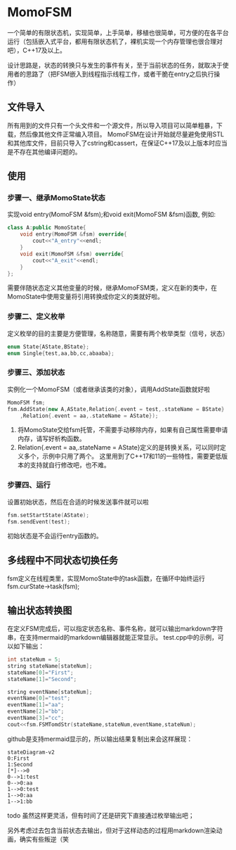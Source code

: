 # MomoFSM
一个简单的有限状态机，实现简单，上手简单，移植也很简单，可方便的在各平台运行（包括嵌入式平台，都用有限状态机了，裸机实现一个内存管理也很合理对吧），C++17及以上。

设计思路是，状态的转换只与发生的事件有关，至于当前状态的任务，就取决于使用者的思路了（把FSM嵌入到线程指示线程工作，或者干脆在entry之后执行操作）

## 文件导入
所有用到的文件只有一个头文件和一个源文件，所以导入项目可以简单粗暴，下载，然后像其他文件正常编入项目。
MomoFSM在设计开始就尽量避免使用STL和其他库文件，目前只导入了cstring和cassert，在保证C++17及以上版本时应当是不存在其他编译问题的。

## 使用
### 步骤一、继承MomoState状态
实现void entry(MomoFSM &fsm);和void exit(MomoFSM &fsm)函数, 例如:
```C++
class A:public MomoState{
    void entry(MomoFSM &fsm) override{
        cout<<"A_entry"<<endl;
    }
    void exit(MomoFSM &fsm) override{
        cout<<"A_exit"<<endl;
    }
};
```
需要伴随状态定义其他变量的时候，继承MomoFSM类，定义在新的类中，在MomoState中使用变量将引用转换成你定义的类就好啦。
### 步骤二、定义枚举
定义枚举的目的主要是方便管理，名称随意，需要有两个枚举类型（信号，状态）
```C++
enum State{AState,BState};
enum Single{test,aa,bb,cc,abaaba};
```
### 步骤三、添加状态
实例化一个MomoFSM（或者继承该类的对象），调用AddState函数就好啦
```C++
MomoFSM fsm;
fsm.AddState(new A,AState,Relation{.event = test,.stateName = BState}
    ,Relation{.event = aa,.stateName = AState});
```
1. 将MomoState交给fsm托管，不需要手动移除内存，如果有自己属性需要申请内存，请写好析构函数。
2. Relation{.event = aa,.stateName = AState}定义的是转换关系，可以同时定义多个，示例中只用了两个。
这里用到了C++17和11的一些特性，需要更低版本的支持就自行修改吧，也不难。
### 步骤四、运行
设置初始状态，然后在合适的时候发送事件就可以啦
```C++
fsm.setStartState(AState);
fsm.sendEvent(test);
```
初始状态是不会运行entry函数的。
## 多线程中不同状态切换任务
fsm定义在线程类里，实现MomoState中的task函数，在循环中始终运行fsm.curState->task(fsm);
## 输出状态转换图
在定义FSM完成后，可以指定状态名称、事件名称，就可以输出markdown字符串，在支持mermaid的markdown编辑器就能正常显示。
test.cpp中的示例，可以如下输出：
```C++
int stateNum = 5;
string stateName[stateNum];
stateName[0]="First";
stateName[1]="Second";

string eventName[stateNum];
eventName[0]="test";
eventName[1]="aa";
eventName[2]="bb";
eventName[3]="cc";
cout<<fsm.FSMTomdStr(stateName,stateNum,eventName,stateNum);
```
github是支持mermaid显示的，所以输出结果复制出来会这样展现：
```mermaid
stateDiagram-v2
0:First
1:Second
[*]-->0
0-->1:test
0-->0:aa
1-->0:test
1-->0:aa
1-->1:bb
```
todo  虽然这样更灵活，但有时间了还是研究下直接通过枚举输出吧；

另外考虑过去包含当前状态去输出，但对于这样动态的过程用markdown渲染动画，确实有些叛逆（笑
